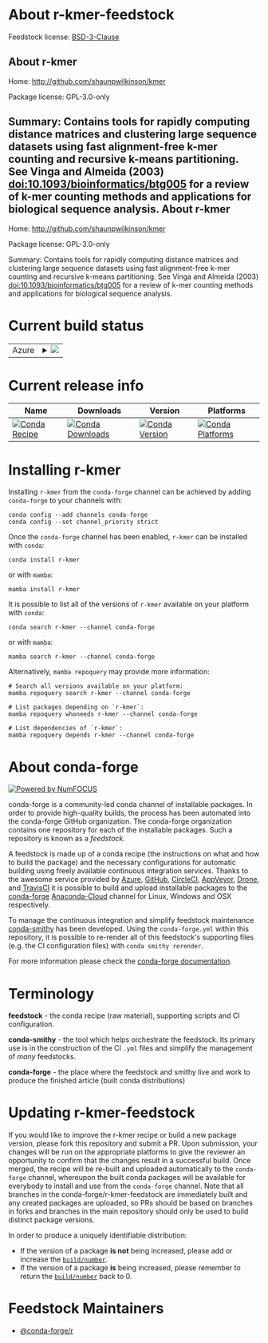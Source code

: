 About r-kmer-feedstock
======================

Feedstock license: [BSD-3-Clause](https://github.com/conda-forge/r-kmer-feedstock/blob/main/LICENSE.txt)

About r-kmer
------------

Home: http://github.com/shaunpwilkinson/kmer

Package license: GPL-3.0-only

Summary: Contains tools for rapidly computing distance matrices and clustering large sequence datasets using fast alignment-free k-mer counting and recursive k-means partitioning. See Vinga and Almeida (2003) <doi:10.1093/bioinformatics/btg005> for a review of k-mer counting methods and applications for biological sequence analysis.
About r-kmer
------------

Home: http://github.com/shaunpwilkinson/kmer

Package license: GPL-3.0-only

Summary: Contains tools for rapidly computing distance matrices and clustering large sequence datasets using fast alignment-free k-mer counting and recursive k-means partitioning. See Vinga and Almeida (2003) <doi:10.1093/bioinformatics/btg005> for a review of k-mer counting methods and applications for biological sequence analysis.

Current build status
====================


<table>
    
  <tr>
    <td>Azure</td>
    <td>
      <details>
        <summary>
          <a href="https://dev.azure.com/conda-forge/feedstock-builds/_build/latest?definitionId=9728&branchName=main">
            <img src="https://dev.azure.com/conda-forge/feedstock-builds/_apis/build/status/r-kmer-feedstock?branchName=main">
          </a>
        </summary>
        <table>
          <thead><tr><th>Variant</th><th>Status</th></tr></thead>
          <tbody><tr>
              <td>linux_64_r_base4.2</td>
              <td>
                <a href="https://dev.azure.com/conda-forge/feedstock-builds/_build/latest?definitionId=9728&branchName=main">
                  <img src="https://dev.azure.com/conda-forge/feedstock-builds/_apis/build/status/r-kmer-feedstock?branchName=main&jobName=linux&configuration=linux%20linux_64_r_base4.2" alt="variant">
                </a>
              </td>
            </tr><tr>
              <td>linux_64_r_base4.3</td>
              <td>
                <a href="https://dev.azure.com/conda-forge/feedstock-builds/_build/latest?definitionId=9728&branchName=main">
                  <img src="https://dev.azure.com/conda-forge/feedstock-builds/_apis/build/status/r-kmer-feedstock?branchName=main&jobName=linux&configuration=linux%20linux_64_r_base4.3" alt="variant">
                </a>
              </td>
            </tr><tr>
              <td>osx_64_r_base4.2</td>
              <td>
                <a href="https://dev.azure.com/conda-forge/feedstock-builds/_build/latest?definitionId=9728&branchName=main">
                  <img src="https://dev.azure.com/conda-forge/feedstock-builds/_apis/build/status/r-kmer-feedstock?branchName=main&jobName=osx&configuration=osx%20osx_64_r_base4.2" alt="variant">
                </a>
              </td>
            </tr><tr>
              <td>osx_64_r_base4.3</td>
              <td>
                <a href="https://dev.azure.com/conda-forge/feedstock-builds/_build/latest?definitionId=9728&branchName=main">
                  <img src="https://dev.azure.com/conda-forge/feedstock-builds/_apis/build/status/r-kmer-feedstock?branchName=main&jobName=osx&configuration=osx%20osx_64_r_base4.3" alt="variant">
                </a>
              </td>
            </tr><tr>
              <td>win_64</td>
              <td>
                <a href="https://dev.azure.com/conda-forge/feedstock-builds/_build/latest?definitionId=9728&branchName=main">
                  <img src="https://dev.azure.com/conda-forge/feedstock-builds/_apis/build/status/r-kmer-feedstock?branchName=main&jobName=win&configuration=win%20win_64_" alt="variant">
                </a>
              </td>
            </tr>
          </tbody>
        </table>
      </details>
    </td>
  </tr>
</table>

Current release info
====================

| Name | Downloads | Version | Platforms |
| --- | --- | --- | --- |
| [![Conda Recipe](https://img.shields.io/badge/recipe-r--kmer-green.svg)](https://anaconda.org/conda-forge/r-kmer) | [![Conda Downloads](https://img.shields.io/conda/dn/conda-forge/r-kmer.svg)](https://anaconda.org/conda-forge/r-kmer) | [![Conda Version](https://img.shields.io/conda/vn/conda-forge/r-kmer.svg)](https://anaconda.org/conda-forge/r-kmer) | [![Conda Platforms](https://img.shields.io/conda/pn/conda-forge/r-kmer.svg)](https://anaconda.org/conda-forge/r-kmer) |

Installing r-kmer
=================

Installing `r-kmer` from the `conda-forge` channel can be achieved by adding `conda-forge` to your channels with:

```
conda config --add channels conda-forge
conda config --set channel_priority strict
```

Once the `conda-forge` channel has been enabled, `r-kmer` can be installed with `conda`:

```
conda install r-kmer
```

or with `mamba`:

```
mamba install r-kmer
```

It is possible to list all of the versions of `r-kmer` available on your platform with `conda`:

```
conda search r-kmer --channel conda-forge
```

or with `mamba`:

```
mamba search r-kmer --channel conda-forge
```

Alternatively, `mamba repoquery` may provide more information:

```
# Search all versions available on your platform:
mamba repoquery search r-kmer --channel conda-forge

# List packages depending on `r-kmer`:
mamba repoquery whoneeds r-kmer --channel conda-forge

# List dependencies of `r-kmer`:
mamba repoquery depends r-kmer --channel conda-forge
```


About conda-forge
=================

[![Powered by
NumFOCUS](https://img.shields.io/badge/powered%20by-NumFOCUS-orange.svg?style=flat&colorA=E1523D&colorB=007D8A)](https://numfocus.org)

conda-forge is a community-led conda channel of installable packages.
In order to provide high-quality builds, the process has been automated into the
conda-forge GitHub organization. The conda-forge organization contains one repository
for each of the installable packages. Such a repository is known as a *feedstock*.

A feedstock is made up of a conda recipe (the instructions on what and how to build
the package) and the necessary configurations for automatic building using freely
available continuous integration services. Thanks to the awesome service provided by
[Azure](https://azure.microsoft.com/en-us/services/devops/), [GitHub](https://github.com/),
[CircleCI](https://circleci.com/), [AppVeyor](https://www.appveyor.com/),
[Drone](https://cloud.drone.io/welcome), and [TravisCI](https://travis-ci.com/)
it is possible to build and upload installable packages to the
[conda-forge](https://anaconda.org/conda-forge) [Anaconda-Cloud](https://anaconda.org/)
channel for Linux, Windows and OSX respectively.

To manage the continuous integration and simplify feedstock maintenance
[conda-smithy](https://github.com/conda-forge/conda-smithy) has been developed.
Using the ``conda-forge.yml`` within this repository, it is possible to re-render all of
this feedstock's supporting files (e.g. the CI configuration files) with ``conda smithy rerender``.

For more information please check the [conda-forge documentation](https://conda-forge.org/docs/).

Terminology
===========

**feedstock** - the conda recipe (raw material), supporting scripts and CI configuration.

**conda-smithy** - the tool which helps orchestrate the feedstock.
                   Its primary use is in the construction of the CI ``.yml`` files
                   and simplify the management of *many* feedstocks.

**conda-forge** - the place where the feedstock and smithy live and work to
                  produce the finished article (built conda distributions)


Updating r-kmer-feedstock
=========================

If you would like to improve the r-kmer recipe or build a new
package version, please fork this repository and submit a PR. Upon submission,
your changes will be run on the appropriate platforms to give the reviewer an
opportunity to confirm that the changes result in a successful build. Once
merged, the recipe will be re-built and uploaded automatically to the
`conda-forge` channel, whereupon the built conda packages will be available for
everybody to install and use from the `conda-forge` channel.
Note that all branches in the conda-forge/r-kmer-feedstock are
immediately built and any created packages are uploaded, so PRs should be based
on branches in forks and branches in the main repository should only be used to
build distinct package versions.

In order to produce a uniquely identifiable distribution:
 * If the version of a package **is not** being increased, please add or increase
   the [``build/number``](https://docs.conda.io/projects/conda-build/en/latest/resources/define-metadata.html#build-number-and-string).
 * If the version of a package **is** being increased, please remember to return
   the [``build/number``](https://docs.conda.io/projects/conda-build/en/latest/resources/define-metadata.html#build-number-and-string)
   back to 0.

Feedstock Maintainers
=====================

* [@conda-forge/r](https://github.com/conda-forge/r/)

